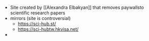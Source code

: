 - Site created by [[Alexandra Elbakyan]] that removes paywallsto scientific research papers
- mirrors (site is controversial)
	- https://sci-hub.st/
	- https://sci-hubtw.hkvisa.net/
-